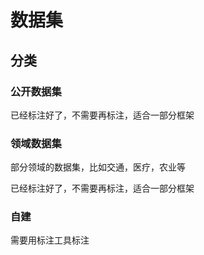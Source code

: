 # 数据集

## 分类

### 公开数据集

已经标注好了，不需要再标注，适合一部分框架

### 领域数据集

部分领域的数据集，比如交通，医疗，农业等

已经标注好了，不需要再标注，适合一部分框架

### 自建

需要用标注工具标注
